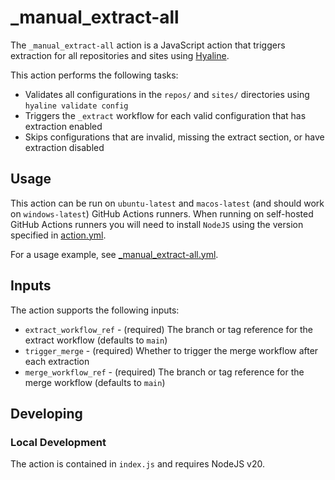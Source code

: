 # _manual_extract-all
The `_manual_extract-all` action is a JavaScript action that triggers extraction for all repositories and sites using [Hyaline](https://github.com/appgardenstudios/hyaline).

This action performs the following tasks:
- Validates all configurations in the `repos/` and `sites/` directories using `hyaline validate config`
- Triggers the `_extract` workflow for each valid configuration that has extraction enabled
- Skips configurations that are invalid, missing the extract section, or have extraction disabled

## Usage
This action can be run on `ubuntu-latest` and `macos-latest` (and should work on `windows-latest`) GitHub Actions runners. When running on self-hosted GitHub Actions runners you will need to install `NodeJS` using the version specified in [action.yml](./action.yml).

For a usage example, see [_manual_extract-all.yml](../../workflows/_manual_extract-all.yml).

## Inputs
The action supports the following inputs:

- `extract_workflow_ref` - (required) The branch or tag reference for the extract workflow (defaults to `main`)
- `trigger_merge` - (required) Whether to trigger the merge workflow after each extraction
- `merge_workflow_ref` - (required) The branch or tag reference for the merge workflow (defaults to `main`)

## Developing

### Local Development
The action is contained in `index.js` and requires NodeJS v20.